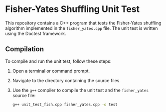 # Fisher-Yates Shuffling Unit Test

This repository contains a C++ program that tests the Fisher-Yates shuffling algorithm implemented in the `fisher_yates.cpp` file. The unit test is written using the Doctest framework.

## Compilation

To compile and run the unit test, follow these steps:

1. Open a terminal or command prompt.

2. Navigate to the directory containing the source files.

3. Use the `g++` compiler to compile the unit test and the `fisher_yates` source file:

   ```bash
   g++ unit_test_fish.cpp fisher_yates.cpp -o test
